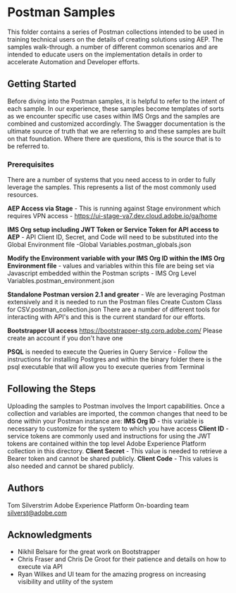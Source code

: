 # Postman Samples

This folder contains a series of Postman collections intended to be used in training technical users on the details of creating solutions using AEP.  The samples walk-through. a number of different common scenarios and are intended to educate users on the implementation details in order to accelerate Automation and Developer efforts. 

## Getting Started

Before diving into the Postman samples, it is helpful to refer to the intent of each sample.  In our experience, these samples become templates of sorts as we encounter specific use cases within IMS Orgs and the samples are combined and customized accordingly.  The Swagger documentation is the ultimate source of truth that we are referring to and these samples are built on that foundation.  Where there are questions, this is the source that is to be referred to.

### Prerequisites

There are a number of systems that you need access to in order to fully leverage the samples.  This represents a list of the most commonly used resources.

**AEP Access via Stage** - This is running against Stage environment which requires VPN access - https://ui-stage-va7.dev.cloud.adobe.io/ga/home

**IMS Org setup including JWT Token or Service Token for API access to AEP** - API Client ID, Secret, and Code will need to be substituted into the Global Environment file -Global Variables.postman_globals.json

**Modify the Environment variable with your IMS Org ID within the IMS Org Environment file** - values and variables within this file are being set via Javascript embedded within the Postman scripts - IMS Org Level Variables.postman_environment.json

**Standalone Postman version 2.1 and greater** - We are leveraging Postman extensively and it is needed to run the Postman files Create Custom Class for CSV.postman_collection.json There are a number of different tools for interacting with API's and this is the current standard for our efforts.

**Bootstrapper UI access** https://bootstrapper-stg.corp.adobe.com/  Please create an account if you don't have one

**PSQL** is needed to execute the Queries in Query Service - Follow the instructions for installing Postgres and within the binary folder there is the psql executable that will allow you to execute queries from Terminal


## Following the Steps

Uploading the samples to Postman involves the Import capabilities.  Once a collection and variables are imported, the common changes that need to be done within your Postman instance are:
**IMS Org ID** - this variable is necessary to customize for the system to which you have access
**Client ID** - service tokens are commonly used and instructions for using the JWT tokens are contained within the top level Adobe Experience Platform collection in this directory.
**Client Secret** - This value is needed to retrieve a Bearer token and cannot be shared publicly.
**Client Code** - This values is also needed and cannot be shared publicly. 


## Authors

Tom Silverstrim Adobe Experience Platform On-boarding team silverst@adobe.com

## Acknowledgments

* Nikhil Belsare for the great work on Bootstrapper
* Chris Fraser and Chris De Groot for their patience and details on how to execute via API
* Ryan Wilkes and UI team for the amazing progress on increasing visibility and utility of the system
